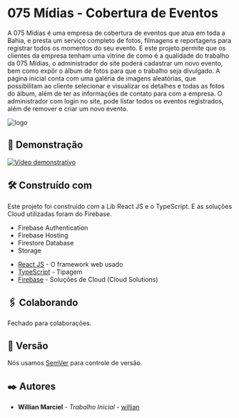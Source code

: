 # 075 Mídias - Cobertura de Eventos

A 075 Mídias é uma empresa de cobertura de eventos que atua em toda a Bahia, e presta um serviço completo de fotos, filmagens e reportagens para registrar todos os momentos do seu evento.
E este projeto permite que os clientes da empresa tenham uma vitrine de como é a qualidade do trabalho da 075 Mídias, o administrador do site poderá cadastrar um novo evento, bem como expôr o álbum de fotos para que o trabalho seja divulgado. A página inicial conta com uma galéria de imagens aleatórias, que possibilitam ao cliente selecionar e visualizar os detalhes e todas as fotos do álbum, além de ter as informações de contato para com a empresa. O administrador com login no site, pode listar todos os eventos registrados, além de remover e criar um novo evento. 

![logo](https://user-images.githubusercontent.com/50757994/200387042-9ca58bfc-68b5-49cf-9480-27289ce92753.png)


## 🚀 Demonstração

[![Vídeo demonstrativo](https://img.youtube.com/vi/xa_XNgKyqwA/0.jpg)](https://youtu.be/xa_XNgKyqwA "075 Mídias - Site")

## 🛠️ Construído com

Este projeto foi construído com a Lib React JS e o TypeScript.
E as soluções Cloud utilizadas foram do Firebase.
  - Firebase Authentication
  - Firebase Hosting
  - Firestore Database
  - Storage

* [React JS](https://pt-br.reactjs.org/) - O framework web usado
* [TypeScript](https://www.typescriptlang.org/) - Tipagem
* [Firebase](https://firebase.google.com/) - Soluções de Cloud (Cloud Solutions)

## 🖇️ Colaborando

Fechado para colaborações.

## 📌 Versão

Nós usamos [SemVer](http://semver.org/) para controle de versão.

## ✒️ Autores

* **Willian Marciel** - *Trabalho Inicial* - [willian](https://github.com/MrWillian)
